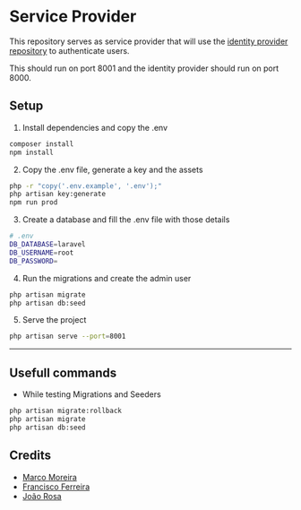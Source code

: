 # Service Provider

This repository serves as service provider that will use the [identity provider repository](https://github.com/MMoreira01/identity-provider) to authenticate users.

This should run on port 8001 and the identity provider should run on port 8000.

## Setup

1. Install dependencies and copy the .env

```bash
composer install
npm install
```

2. Copy the .env file, generate a key and the assets

```bash
php -r "copy('.env.example', '.env');"
php artisan key:generate
npm run prod
```

3. Create a database and fill the .env file with those details

```bash
# .env
DB_DATABASE=laravel
DB_USERNAME=root
DB_PASSWORD=
```

4. Run the migrations and create the admin user

```bash
php artisan migrate
php artisan db:seed
```

5. Serve the project

```bash
php artisan serve --port=8001
```

---

## Usefull commands

-   While testing Migrations and Seeders

```bash
php artisan migrate:rollback
php artisan migrate
php artisan db:seed
```

## Credits

-   [Marco Moreira](https://github.com/MMoreira01)
-   [Francisco Ferreira](https://github.com/feel31ng)
-   [João Rosa](https://github.com/joaorosa30)
